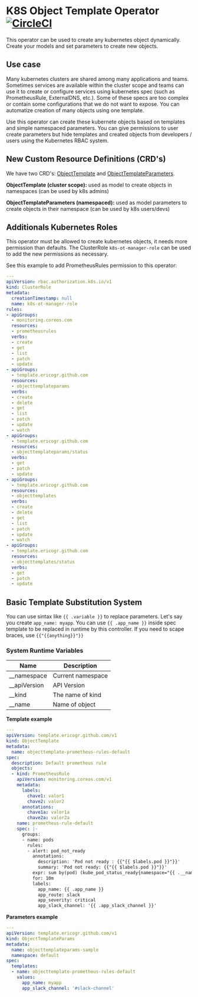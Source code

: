 # K8S Object Template Operator [![CircleCI](https://circleci.com/gh/ericogr/k8s-object-template-operator.svg?style=svg)](https://circleci.com/gh/ericogr/k8s-object-template-operator)
This operator can be used to create any kubernetes object dynamically. Create your models and set parameters to create new objects.

## Use case
Many kubernetes clusters are shared among many applications and teams. Sometimes services are available within the cluster scope and teams can use it to create or configure services using kubernetes spec (such as PrometheusRule, ExternalDNS, etc.). Some of these specs are too complex or contain some configurations that we do not want to expose. You can automatize creation of many objects using one template.

Use this operator can create these kubernete objects based on templates and simple namespaced parameters. You can give permissions to user create parameters but hide templates and created objects from developers / users using the Kubernetes RBAC system.

## New Custom Resource Definitions (CRD's)
We have two CRD's: [ObjectTemplate](config/crd/bases/template.ericogr.github.com_objecttemplates.yaml) and [ObjectTemplateParameters](config/crd/bases/template.ericogr.github.com_objecttemplateparams.yaml).

**ObjectTemplate (cluster scope):** used as model to create objects in namespaces (can be used by k8s admins)

**ObjectTemplateParameters (namespaced):** used as model parameters to create objects in their namespace (can be used by k8s users/devs)

## Additionals Kubernetes Roles
This operator must be allowed to create kubernetes objects, it needs more permission than defaults. The ClusterRole ```k8s-ot-manager-role``` can be used to add the new permissions as necessary.

See this example to add PrometheusRules permission to this operator:

```yaml
---
apiVersion: rbac.authorization.k8s.io/v1
kind: ClusterRole
metadata:
  creationTimestamp: null
  name: k8s-ot-manager-role
rules:
- apiGroups:
  - monitoring.coreos.com
  resources:
  - prometheusrules
  verbs:
  - create
  - get
  - list
  - patch
  - update
- apiGroups:
  - template.ericogr.github.com
  resources:
  - objecttemplateparams
  verbs:
  - create
  - delete
  - get
  - list
  - patch
  - update
  - watch
- apiGroups:
  - template.ericogr.github.com
  resources:
  - objecttemplateparams/status
  verbs:
  - get
  - patch
  - update
- apiGroups:
  - template.ericogr.github.com
  resources:
  - objecttemplates
  verbs:
  - create
  - delete
  - get
  - list
  - patch
  - update
  - watch
- apiGroups:
  - template.ericogr.github.com
  resources:
  - objecttemplates/status
  verbs:
  - get
  - patch
  - update
```

## Basic Template Substitution System
You can use sintax like ```{{ .variable }}``` to replace parameters. Let's say you create ```app_name: myapp```. You can use ```{{ .app_name }}``` inside spec template to be replaced in runtime by this controller. If you need to scape braces, use ```{{"{{anything}}"}}```

### System Runtime Variables

|Name         |Description       |
|-------------|------------------|
|__namespace  |Current namespace |
|__apiVersion |API Version       |
|__kind       |The name of kind  |
|__name       |Name of object    |

**Template example**

```yaml
---
apiVersion: template.ericogr.github.com/v1
kind: ObjectTemplate
metadata:
  name: objecttemplate-prometheus-rules-default
spec:
  description: Default prometheus rule
  objects:
  - kind: PrometheusRule
    apiVersion: monitoring.coreos.com/v1
    metadata:
      labels:
        chave1: valor1
        chave2: valor2
      annotations:
        chave1a: valor1a
        chave2a: valor2a
    name: prometheus-rule-default
    spec: |-
      groups:
      - name: pods
        rules:
        - alert: pod_not_ready
          annotations:
            description: 'Pod not ready : {{"{{ $labels.pod }}"}}'
            summary: 'Pod not ready: {{"{{ $labels.pod }}"}}'
          expr: sum by(pod) (kube_pod_status_ready{namespace="{{ .__namespace }}"} == 0) != 0
          for: 10m
          labels:
            app_name: {{ .app_name }}
            app_route: slack
            app_severity: critical
            app_slack_channel: '{{ .app_slack_channel }}'
```

 **Parameters example**

```yaml
---
apiVersion: template.ericogr.github.com/v1
kind: ObjectTemplateParams
metadata:
  name: objecttemplateparams-sample
  namespace: default
spec:
  templates:
  - name: objecttemplate-prometheus-rules-default
    values:
      app_name: myapp
      app_slack_channel: '#slack-channel'
 ```
